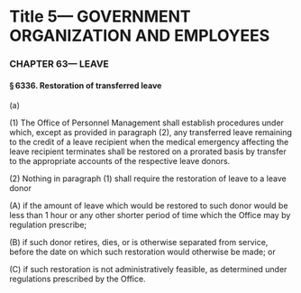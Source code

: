 
# Title 5— GOVERNMENT ORGANIZATION AND EMPLOYEES
### CHAPTER 63— LEAVE
#### § 6336. Restoration of transferred leave

(a)

(1) The Office of Personnel Management shall establish procedures under which, except as provided in paragraph (2), any transferred leave remaining to the credit of a leave recipient when the medical emergency affecting the leave recipient terminates shall be restored on a prorated basis by transfer to the appropriate accounts of the respective leave donors.

(2) Nothing in paragraph (1) shall require the restoration of leave to a leave donor

(A) if the amount of leave which would be restored to such donor would be less than 1 hour or any other shorter period of time which the Office may by regulation prescribe;

(B) if such donor retires, dies, or is otherwise separated from service, before the date on which such restoration would otherwise be made; or

(C) if such restoration is not administratively feasible, as determined under regulations prescribed by the Office.
